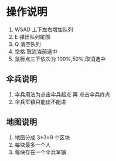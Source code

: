 # 操作说明

1. WSAD 上下左右增加队列
2. E 弹出队列尾部
3. Q 清空队列
4. 空格 取消当前选中
5. 鼠标点三下依次为 100%,50%,取消选中

## 伞兵说明

1. 伞兵用法为点击伞兵起点 再 点击伞兵终点
2. 伞兵军镇只能出不能进

## 地图说明

1. 地图分成 3*3=9 个区块
2. 每块最多一个人
3. 每块存在一个伞兵军镇
